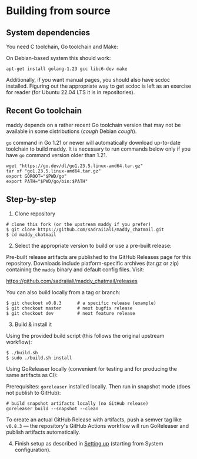 # Building from source

## System dependencies

You need C toolchain, Go toolchain and Make:

On Debian-based system this should work:
```
apt-get install golang-1.23 gcc libc6-dev make
```

Additionally, if you want manual pages, you should also have scdoc installed.
Figuring out the appropriate way to get scdoc is left as an exercise for
reader (for Ubuntu 22.04 LTS it is in repositories).

## Recent Go toolchain

maddy depends on a rather recent Go toolchain version that may not be
available in some distributions (*cough* Debian *cough*).

`go` command in Go 1.21 or newer will automatically download up-to-date
toolchain to build maddy. It is necessary to run commands below only
if you have `go` command version older than 1.21.

```
wget "https://go.dev/dl/go1.23.5.linux-amd64.tar.gz"
tar xf "go1.23.5.linux-amd64.tar.gz"
export GOROOT="$PWD/go"
export PATH="$PWD/go/bin:$PATH"
```

## Step-by-step

1. Clone repository
```
# clone this fork (or the upstream maddy if you prefer)
$ git clone https://github.com/sadraiiali/maddy_chatmail.git
$ cd maddy_chatmail
```

2. Select the appropriate version to build or use a pre-built release:

Pre-built release artifacts are published to the GitHub Releases page for this repository. Downloads include platform-specific archives (tar.gz or zip) containing the `maddy` binary and default config files. Visit:

https://github.com/sadraiiali/maddy_chatmail/releases

You can also build locally from a tag or branch:
```
$ git checkout v0.8.3      # a specific release (example)
$ git checkout master      # next bugfix release
$ git checkout dev         # next feature release
```

3. Build & install it

Using the provided build script (this follows the original upstream workflow):
```
$ ./build.sh
$ sudo ./build.sh install
```

Using GoReleaser locally (convenient for testing and for producing the same artifacts as CI):

Prerequisites: `goreleaser` installed locally. Then run in snapshot mode (does not publish to GitHub):

```
# build snapshot artifacts locally (no GitHub release)
goreleaser build --snapshot --clean
```

To create an actual GitHub Release with artifacts, push a semver tag like `v0.8.3` — the repository's GitHub Actions workflow will run GoReleaser and publish artifacts automatically.

4. Finish setup as described in [Setting up](../setting-up) (starting from System configuration).


